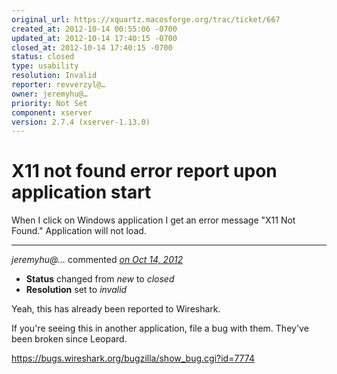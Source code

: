 ```yaml
---
original_url: https://xquartz.macosforge.org/trac/ticket/667
created_at: 2012-10-14 00:55:06 -0700
updated_at: 2012-10-14 17:40:15 -0700
closed_at: 2012-10-14 17:40:15 -0700
status: closed
type: usability
resolution: Invalid
reporter: revverzyl@…
owner: jeremyhu@…
priority: Not Set
component: xserver
version: 2.7.4 (xserver-1.13.0)
---
```


X11 not found error report upon application start
=================================================


When I click on Windows application I get an error message "X11 Not Found." Application will not load.



---

*jeremyhu@…* commented *[on Oct 14, 2012](https://xquartz.macosforge.org/trac/ticket/667#comment:1 "October 14, 2012 at 5:40 PM PDT")*

-   **Status** changed from *new* to *closed*
-   **Resolution** set to *invalid*

Yeah, this has already been reported to Wireshark.

If you're seeing this in another application, file a bug with them.
They've been broken since Leopard.

<https://bugs.wireshark.org/bugzilla/show_bug.cgi?id=7774>



